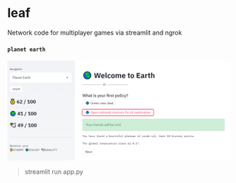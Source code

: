 # leaf
Network code for multiplayer games via streamlit and ngrok

#### `planet earth`
![Screenshot](img/Capture.PNG?raw=true "Title")

> streamlit run app.py
